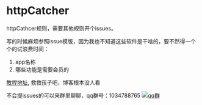 # httpCatcher
httpCathcer规则，需要其他规则开个issues。

写的时候麻烦参照issue模版，因为我也不知道这些软件是干啥的，要不然得一个个的试浪费时间：
1. app名称
2. 哪些功能是需要会员的

[教程地址](https://blog.930113.xyz), 救救孩子吧，博客根本没人看

不会提issues的可以来群里聊聊，qq群号：1034788765
[![qq群](https://s1.ax1x.com/2020/05/16/Yyo0vd.jpg)](https://imgchr.com/i/Yyo0vd)
